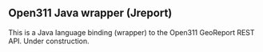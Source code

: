 Open311 Java wrapper (Jreport)
--------------------------------

This is a Java language binding (wrapper) to the Open311 GeoReport REST API. Under construction.
